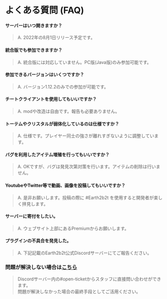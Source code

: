 # よくある質問 (FAQ)
#### サーバーはいつ開きますか？
>A. 2022年の8月1日リリース予定です。

#### 統合版でも参加できますか？
>A. 統合版には対応していません。PC版(Java版)のみ参加可能です。

#### 参加できるバージョンはいくつですか？
>A. バージョン1.12.2のみでの参加が可能です。

#### チートクライアントを使用してもいいですか？
>A. modや改造は自由です。報告も必要ありません。  

#### トーテムやクリスタルが弱体化しているのは仕様ですか？
>A. 仕様です。プレイヤー同士の強さが離れすぎないように調整しています。

#### バグを利用したアイテム増殖を行ってもいいですか？
>A. OKですが、バグは発見次第対策を行います。アイテムの削除は行いません。

#### YoutubeやTwitter等で動画、画像を投稿してもいいですか？
>A. 是非お願いします。投稿の際に #Earth2b2t を使用すると開発者が楽しく拝見します。

#### サーバーに寄付をしたい。
>A. ウェブサイト上部にあるPremiumからお願いします。

#### プラグインの不具合を発見した。
>A. 下記記載のEarth2b2t公式Discordサーバーにてご報告ください。

### 問題が解決しない場合は[こちら](https://discord.com/invite/BAbRphhAgt )
>Discordサーバー内の#open-ticketからスタッフに直接問い合わせができます。  
>問題が解決しなかった場合の最終手段としてご活用ください。
